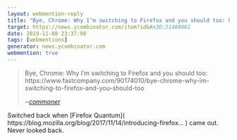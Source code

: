 ```yaml
---
layout: webmention-reply
title: "Bye, Chrome: Why I’m switching to Firefox and you should too: https://www.fastcompany.com/90174010/bye-chrome-why-im-switching-to-firefox-and-you-should-too"
target: https://news.ycombinator.com/item?id&#x3D;21489061
date: 2019-11-08 23:37:08
tags: [webmentions]
generator: news.ycombinator.com
webmention: true
---
```





<blockquote class="p-in-reply-to h-cite external-citation">
  <p class="p-content">Bye, Chrome: Why I’m switching to Firefox and you should too: https://www.fastcompany.com/90174010/bye-chrome-why-im-switching-to-firefox-and-you-should-too</p>
  <cite class="p-author">‒<a href="https://news.ycombinator.com/item?id&#x3D;21488751"
    rel="nofollow external noopener" target="_blank">commoner</a>
  </cite>
</blockquote>
Switched back when [Firefox Quantum]( https://blog.mozilla.org/blog/2017/11/14/introducing-firefox... ) came out. Never looked back.


